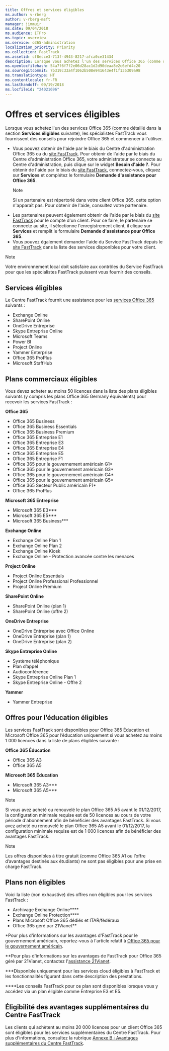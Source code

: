 ```yaml
---
title: Offres et services éligibles
ms.author: v-rberg
author: v-rberg-msft
manager: jimmuir
ms.date: 09/04/2018
ms.audience: ITPro
ms.topic: overview
ms.service: o365-administration
localization_priority: Priority
ms.collection: FastTrack
ms.assetid: cf8ecce3-713f-4943-8217-afca0ce31434
description: Lorsque vous achetez l'un des services Office 365 (comme détaillé dans la section Services éligibles suivante), les spécialistes FastTrack vous fournissent des conseils pour rejoindre Office 365 et commencer à l'utiliser.
ms.openlocfilehash: 54a7f6f7f2e06d28ac1d2d90deaa8e2c6efd4c20
ms.sourcegitcommit: 7b319c33a4f1062b508e941643e4f1f135309a98
ms.translationtype: HT
ms.contentlocale: fr-FR
ms.lasthandoff: 09/19/2018
ms.locfileid: "24021696"
---
```

# <a name="eligible-services-and-plans"></a>Offres et services éligibles

Lorsque vous achetez l'un des services Office 365 (comme détaillé dans la section **Services éligibles** suivante), les spécialistes FastTrack vous fournissent des conseils pour rejoindre Office 365 et commencer à l'utiliser. 
  
- Vous pouvez obtenir de l'aide par le biais du Centre d'administration Office 365 ou du [site FastTrack](https://go.microsoft.com/fwlink/?linkid=780698). Pour obtenir de l'aide par le biais du Centre d'administration Office 365, votre administrateur se connecte au Centre d'administration, puis clique sur le widget **Besoin d'aide ?**. Pour obtenir de l'aide par le biais du [site FastTrack](https://go.microsoft.com/fwlink/?linkid=780698), connectez-vous, cliquez sur **Services** et complétez le formulaire **Demande d'assistance pour Office 365**.   
    > [!NOTE]
    >  Si un partenaire est répertorié dans votre client Office 365, cette option n'apparaît pas. Pour obtenir de l'aide, consultez votre partenaire. 
- Les partenaires peuvent également obtenir de l'aide par le biais du [site FastTrack](https://go.microsoft.com/fwlink/?linkid=780698) pour le compte d'un client. Pour ce faire, le partenaire se connecte au site, il sélectionne l'enregistrement client, il clique sur **Services** et remplit le formulaire **Demande d'assistance pour Office 365**. 
- Vous pouvez également demander l'aide du Service FastTrack depuis le [site FastTrack](https://go.microsoft.com/fwlink/?linkid=780698) dans la liste des services disponibles pour votre client. 
> [!NOTE]
> Votre environnement local doit satisfaire aux contrôles du Service FastTrack pour que les spécialistes FastTrack puissent vous fournir des conseils. 
  
## <a name="eligible-services"></a>Services éligibles

Le Centre FastTrack fournit une assistance pour les [services Office 365](https://go.microsoft.com/fwlink/?linkid=2005429) suivants :
  
- Exchange Online
- SharePoint Online
- OneDrive Entreprise
- Skype Entreprise Online
- Microsoft Teams
- Power BI
- Project Online
- Yammer Enterprise 
- Office 365 ProPlus
- Microsoft StaffHub
    
## <a name="eligible-commercial-plans"></a>Plans commerciaux éligibles

Vous devez acheter au moins 50 licences dans la liste des plans éligibles suivants (y compris les plans Office 365 Germany équivalents) pour recevoir les services FastTrack :
  
 **Office 365**
  
- Office 365 Business  
- Office 365 Business Essentials  
- Office 365 Business Premium
- Office 365 Entreprise E1
- Office 365 Entreprise E3
- Office 365 Entreprise E4  
- Office 365 Entreprise E5
- Office 365 Entreprise F1
- Office 365 pour le gouvernement américain G1\*
- Office 365 pour le gouvernement américain G3\*
- Office 365 pour le gouvernement américain G4\*
- Office 365 pour le gouvernement américain G5\* 
- Office 365 Secteur Public américain F1\*
- Office 365 ProPlus
    
 **Microsoft 365 Entreprise**
  
- Microsoft 365 E3\*\*\*
- Microsoft 365 E5\*\*\*
- Microsoft 365 Business\*\*\*
    
 **Exchange Online**
  
- Exchange Online Plan 1
- Exchange Online Plan 2 
- Exchange Online Kiosk
- Exchange Online - Protection avancée contre les menaces
    
 **Project Online**
  
- Project Online Essentials  
- Project Online Professional Professionnel
- Project Online Premium
    
 **SharePoint Online**
  
- SharePoint Online (plan 1)
- SharePoint Online (offre 2)
    
 **OneDrive Entreprise**
  
- OneDrive Entreprise avec Office Online 
- OneDrive Entreprise (plan 1)
- OneDrive Entreprise (plan 2)
    
 **Skype Entreprise Online**
  
-  Système téléphonique 
-  Plan d’appel 
-  Audioconférence 
-  Skype Entreprise Online Plan 1  
-  Skype Entreprise Online - Offre 2
    
 **Yammer**
  
- Yammer Entreprise
    
## <a name="eligible-education-plans"></a>Offres pour l’éducation éligibles

Les services FastTrack sont disponibles pour Office 365 Éducation et Microsoft Office 365 pour l’éducation uniquement si vous achetez au moins 1 000 licences dans la liste de plans éligibles suivante :
  
 **Office 365 Éducation**
  
- Office 365 A3
- Office 365 A5
    
 **Microsoft 365 Éducation**
  
- Microsoft 365 A3\*\*\*
- Microsoft 365 A5\*\*\*
    
> [!NOTE]
> Si vous avez acheté ou renouvelé le plan Office 365 A5 avant le 01/12/2017, la configuration minimale requise est de 50 licences au cours de votre période d'abonnement afin de bénéficier des avantages FastTrack. Si vous avez acheté ou renouvelé le plan Office 365 A5 avant le 01/12/2017, la configuration minimale requise est de 1 000 licences afin de bénéficier des avantages FastTrack. 
  
> [!NOTE]
> Les offres disponibles à titre gratuit (comme Office 365 A1 ou l’offre d’avantages destinés aux étudiants) ne sont pas éligibles pour une prise en charge FastTrack. 
  
## <a name="ineligible-plans"></a>Plans non éligibles

Voici la liste (non exhaustive) des offres non éligibles pour les services FastTrack :
  
- Archivage Exchange Online\*\*\*\*
- Exchange Online Protection\*\*\*\*
- Plans Microsoft Office 365 dédiés et ITAR/fédéraux
- Office 365 géré par 21Vianet\*\*
    
\*Pour plus d'informations sur les avantages d'FastTrack pour le gouvernement américain, reportez-vous à l'article relatif à [Office 365 pour le gouvernement américain](https://aka.ms/aboutgovcloud).
  
\*\*Pour plus d'informations sur les avantages de FastTrack pour Office 365 géré par 21Vianet, contactez l'[assistance 21Vianet](https://go.microsoft.com/fwlink/?linkid=852156).
  
\*\*\*Disponible uniquement pour les services cloud éligibles à FastTrack et les fonctionnalités figurant dans cette description des prestations.
  
\*\*\*\*Les conseils FastTrack pour ce plan sont disponibles lorsque vous y accédez via un plan éligible comme Entreprise E3 et E5.
  
## <a name="fasttrack-center-additional-benefit-eligibility"></a>Éligibilité des avantages supplémentaires du Centre FastTrack

Les clients qui achètent au moins 20 000 licences pour un client Office 365 sont éligibles pour les services supplémentaires du Centre FastTrack. Pour plus d'informations, consultez la rubrique [Annexe B : Avantages supplémentaires du Centre FastTrack](fasttrack-additional-benefits.md).
  

  

